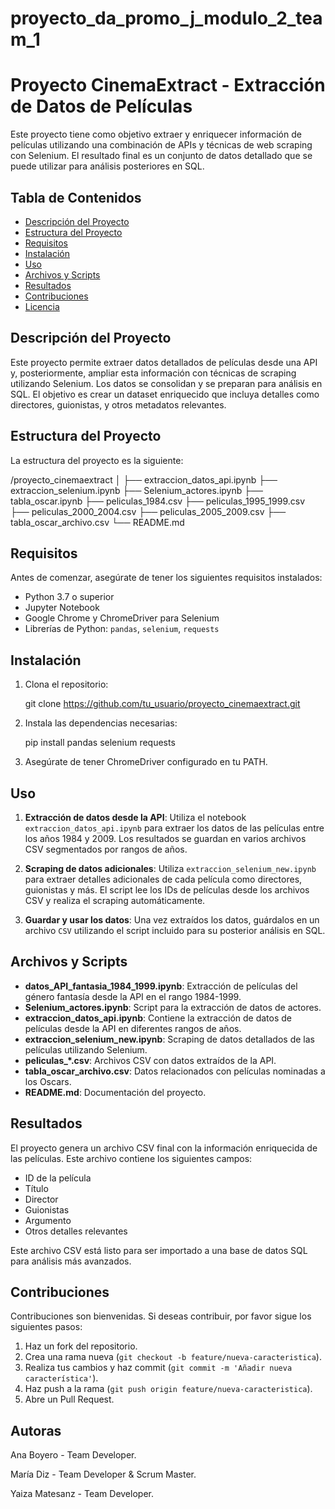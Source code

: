 # proyecto_da_promo_j_modulo_2_team_1

# Proyecto CinemaExtract - Extracción de Datos de Películas

Este proyecto tiene como objetivo extraer y enriquecer información de películas utilizando una combinación de APIs y técnicas de web scraping con Selenium. El resultado final es un conjunto de datos detallado que se puede utilizar para análisis posteriores en SQL.

## Tabla de Contenidos

- [Descripción del Proyecto](#descripción-del-proyecto)
- [Estructura del Proyecto](#estructura-del-proyecto)
- [Requisitos](#requisitos)
- [Instalación](#instalación)
- [Uso](#uso)
- [Archivos y Scripts](#archivos-y-scripts)
- [Resultados](#resultados)
- [Contribuciones](#contribuciones)
- [Licencia](#licencia)

## Descripción del Proyecto

Este proyecto permite extraer datos detallados de películas desde una API y, posteriormente, ampliar esta información con técnicas de scraping utilizando Selenium. Los datos se consolidan y se preparan para análisis en SQL. El objetivo es crear un dataset enriquecido que incluya detalles como directores, guionistas, y otros metadatos relevantes.

## Estructura del Proyecto

La estructura del proyecto es la siguiente:

/proyecto_cinemaextract
│
├── extraccion_datos_api.ipynb
├── extraccion_selenium.ipynb
├── Selenium_actores.ipynb
├── tabla_oscar.ipynb
├── peliculas_1984.csv
├── peliculas_1995_1999.csv
├── peliculas_2000_2004.csv
├── peliculas_2005_2009.csv
├── tabla_oscar_archivo.csv
└── README.md

## Requisitos

Antes de comenzar, asegúrate de tener los siguientes requisitos instalados:

- Python 3.7 o superior
- Jupyter Notebook
- Google Chrome y ChromeDriver para Selenium
- Librerías de Python: `pandas`, `selenium`, `requests`

## Instalación

1. Clona el repositorio:

   git clone https://github.com/tu_usuario/proyecto_cinemaextract.git

2. Instala las dependencias necesarias:

   pip install pandas selenium requests

3. Asegúrate de tener ChromeDriver configurado en tu PATH.

## Uso

1. **Extracción de datos desde la API**: Utiliza el notebook `extraccion_datos_api.ipynb` para extraer los datos de las películas entre los años 1984 y 2009. Los resultados se guardan en varios archivos CSV segmentados por rangos de años.
   
2. **Scraping de datos adicionales**: Utiliza `extraccion_selenium_new.ipynb` para extraer detalles adicionales de cada película como directores, guionistas y más. El script lee los IDs de películas desde los archivos CSV y realiza el scraping automáticamente.

3. **Guardar y usar los datos**: Una vez extraídos los datos, guárdalos en un archivo `CSV` utilizando el script incluido para su posterior análisis en SQL.

## Archivos y Scripts

- **datos_API_fantasia_1984_1999.ipynb**: Extracción de películas del género fantasía desde la API en el rango 1984-1999.
- **Selenium_actores.ipynb**: Script para la extracción de datos de actores.
- **extraccion_datos_api.ipynb**: Contiene la extracción de datos de películas desde la API en diferentes rangos de años.
- **extraccion_selenium_new.ipynb**: Scraping de datos detallados de las películas utilizando Selenium.
- **peliculas_*.csv**: Archivos CSV con datos extraídos de la API.
- **tabla_oscar_archivo.csv**: Datos relacionados con películas nominadas a los Oscars.
- **README.md**: Documentación del proyecto.

## Resultados

El proyecto genera un archivo CSV final con la información enriquecida de las películas. Este archivo contiene los siguientes campos:

- ID de la película
- Título
- Director
- Guionistas
- Argumento
- Otros detalles relevantes

Este archivo CSV está listo para ser importado a una base de datos SQL para análisis más avanzados.

## Contribuciones

Contribuciones son bienvenidas. Si deseas contribuir, por favor sigue los siguientes pasos:

1. Haz un fork del repositorio.
2. Crea una rama nueva (`git checkout -b feature/nueva-caracteristica`).
3. Realiza tus cambios y haz commit (`git commit -m 'Añadir nueva característica'`).
4. Haz push a la rama (`git push origin feature/nueva-caracteristica`).
5. Abre un Pull Request.

## Autoras
Ana Boyero - Team Developer.

María Diz - Team Developer & Scrum Master.

Yaiza Matesanz - Team Developer.
